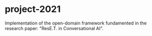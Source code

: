# project-2021
Implementation of the open-domain framework fundamented in the research paper: "ResE.T. in Conversational AI". 
